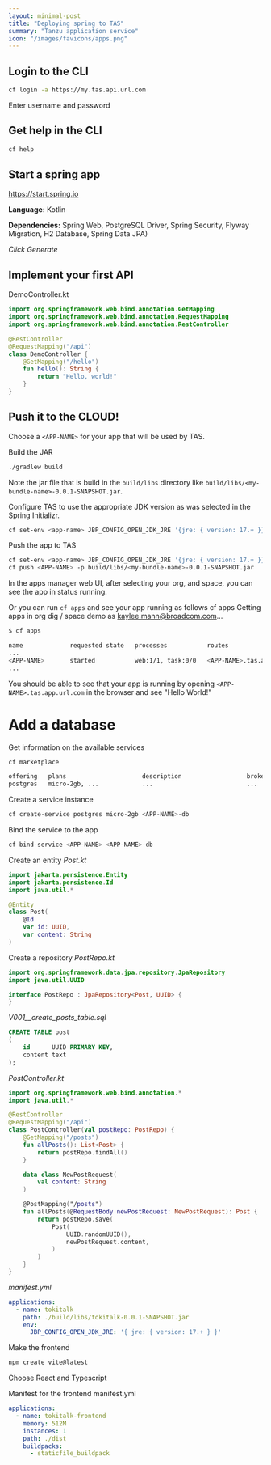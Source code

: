 ```yaml
---
layout: minimal-post
title: "Deploying spring to TAS"
summary: "Tanzu application service"
icon: "/images/favicons/apps.png"
---
```


## Login to the CLI

```bash
cf login -a https://my.tas.api.url.com
```

Enter username and password

## Get help in the CLI

```bash
cf help
```

## Start a spring app

https://start.spring.io

**Language:** Kotlin

**Dependencies:**  Spring Web, PostgreSQL Driver, Spring Security, Flyway Migration, H2 Database, Spring Data JPA)

[//]: # (Spring Data JPA)

_Click Generate_

## Implement your first API

DemoController.kt

```kotlin
import org.springframework.web.bind.annotation.GetMapping
import org.springframework.web.bind.annotation.RequestMapping
import org.springframework.web.bind.annotation.RestController

@RestController
@RequestMapping("/api")
class DemoController {
    @GetMapping("/hello")
    fun hello(): String {
        return "Hello, world!"
    }
}
```

## Push it to the CLOUD!

Choose a `<APP-NAME>` for your app that will be used by TAS.

Build the JAR

```bash
./gradlew build
```

Note the jar file that is build in the `build/libs` directory like `build/libs/<my-bundle-name>-0.0.1-SNAPSHOT.jar`.

Configure TAS to use the appropriate JDK version as was selected in the Spring Initializr.

```bash
cf set-env <app-name> JBP_CONFIG_OPEN_JDK_JRE '{jre: { version: 17.+ }}'
```

Push the app to TAS

```bash
cf set-env <app-name> JBP_CONFIG_OPEN_JDK_JRE '{jre: { version: 17.+ }}'
cf push <APP-NAME> -p build/libs/<my-bundle-name>-0.0.1-SNAPSHOT.jar
```

In the apps manager web UI, after selecting your org, and space,
you can see the app in status running.

Or you can run `cf apps` and see your app running as follows
cf apps
Getting apps in org dig / space demo as kaylee.mann@broadcom.com...

```bash
$ cf apps

name             requested state   processes           routes
...
<APP-NAME>       started           web:1/1, task:0/0   <APP-NAME>.tas.app.url.com
...
```

You should be able to see that your app is running by opening `<APP-NAME>.tas.app.url.com`
in the browser and see "Hello World!"

# Add a database

Get information on the available services

```bash
cf marketplace
```

```bash
offering   plans                     description                  broker
postgres   micro-2gb, ...            ...                          ...
```

Create a service instance

```bash
cf create-service postgres micro-2gb <APP-NAME>-db
```

Bind the service to the app

```bash
cf bind-service <APP-NAME> <APP-NAME>-db
```

Create an entity
_Post.kt_

```kotlin
import jakarta.persistence.Entity
import jakarta.persistence.Id
import java.util.*

@Entity
class Post(
    @Id
    var id: UUID,
    var content: String
)
```

Create a repository
_PostRepo.kt_

```kotlin
import org.springframework.data.jpa.repository.JpaRepository
import java.util.UUID

interface PostRepo : JpaRepository<Post, UUID> {
}
```

*V001__create_posts_table.sql*
```sql
CREATE TABLE post
(
    id      UUID PRIMARY KEY,
    content text
);
```

_PostController.kt_
```kotlin
import org.springframework.web.bind.annotation.*
import java.util.*

@RestController
@RequestMapping("/api")
class PostController(val postRepo: PostRepo) {
    @GetMapping("/posts")
    fun allPosts(): List<Post> {
        return postRepo.findAll()
    }

    data class NewPostRequest(
        val content: String
    )

    @PostMapping("/posts")
    fun allPosts(@RequestBody newPostRequest: NewPostRequest): Post {
        return postRepo.save(
            Post(
                UUID.randomUUID(),
                newPostRequest.content,
            )
        )
    }
}
```

_manifest.yml_
```yaml
applications:
  - name: tokitalk
    path: ./build/libs/tokitalk-0.0.1-SNAPSHOT.jar
    env:
      JBP_CONFIG_OPEN_JDK_JRE: '{ jre: { version: 17.+ } }'
```

Make the frontend
```bash
npm create vite@latest
```

Choose React and Typescript

Manifest for the frontend manifest.yml
```yaml
applications:
  - name: tokitalk-frontend
    memory: 512M
    instances: 1
    path: ./dist
    buildpacks:
      - staticfile_buildpack
```
